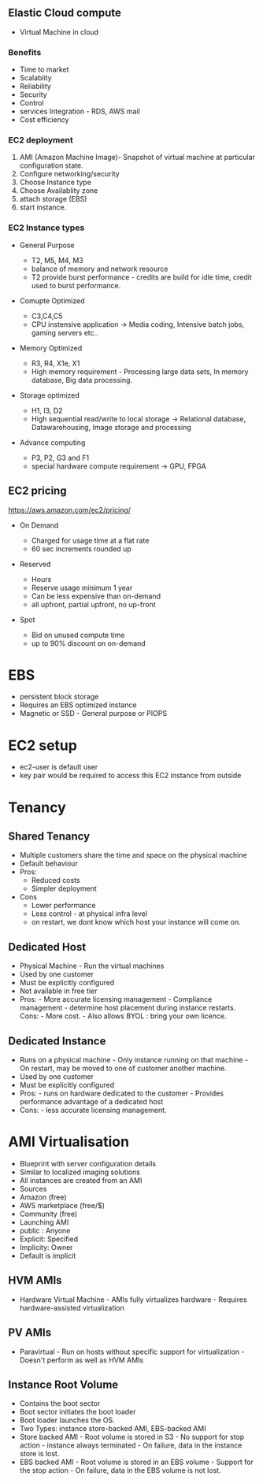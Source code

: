 ## Elastic Cloud compute

- Virtual Machine in cloud

### Benefits
 - Time to market
 - Scalablity
 - Reliability
 - Security
 - Control
 - services Integration - RDS, AWS mail
 - Cost efficiency
 
 ### EC2 deployment
 1. AMI (Amazon Machine Image)- Snapshot of virtual machine at particular configuration state.
 2. Configure networking/security
 3. Choose Instance type
 4. Choose Availablity zone
 5. attach storage (EBS)
 6. start instance.
 
 ### EC2 Instance types
 
 - General Purpose
   - T2, M5, M4, M3
   - balance of memory and network resource
   - T2 provide burst performance - credits are build for idle time, credit used to burst performance.
 
 - Comupte Optimized
   - C3,C4,C5
   - CPU instensive application -> Media coding, Intensive batch jobs, gaming servers etc..
  
 - Memory Optimized
   - R3, R4, X1e, X1
   - High memory requirement - Processing large data sets, In memory database, Big data processing.
  
 - Storage optimized
   - H1, I3, D2
   - High sequential read/write to local storage -> Relational database, Datawarehousing, Image storage and processing
  
 - Advance computing
   - P3, P2, G3 and F1
   - special hardware compute requirement -> GPU, FPGA
  
## EC2 pricing

https://aws.amazon.com/ec2/pricing/

- On Demand
  - Charged for usage time at a flat rate
  - 60 sec increments rounded up

- Reserved
  - Hours 
  - Reserve usage minimum 1 year
  - Can be less expensive than on-demand
  - all upfront, partial upfront, no up-front
  
- Spot
  - Bid on unused compute time
  - up to 90% discount on on-demand
  
# EBS 
 - persistent block storage
 - Requires an EBS optimized instance
 - Magnetic or SSD - General purpose or PIOPS
 
# EC2 setup
- ec2-user is default user
- key pair would be required to access this EC2 instance from outside

# Tenancy
 ## Shared Tenancy
  - Multiple customers share the time and space on the physical machine
  - Default behaviour
  - Pros:
    - Reduced costs
    - Simpler deployment
  - Cons
    - Lower performance
    - Less control - at physical infra level
    - on restart, we dont know which host your instance will come on.
  ## Dedicated Host
   - Physical Machine - Run the virtual machines
   - Used by one customer
   - Must be explicitly configured
   - Not available in free tier
   - Pros:
    - More accurate licensing management
    - Compliance management
    - determine host placement during instance restarts.
   Cons:
    - More cost.
    - Also allows BYOL : bring your own licence.
    
 ## Dedicated Instance 
   - Runs on a physical machine
    - Only instance running on that machine
    - On restart, may be moved to one of customer another machine.
   - Used by one customer
   - Must be explicitly configured
   - Pros:
    - runs on hardware dedicated to the customer
    - Provides performance advantage of a dedicated host
   - Cons:
    - less accurate licensing management.
   
 # AMI Virtualisation
  - Blueprint with server configuration details
  - Similar to localized imaging solutions
  - All instances are created from an AMI
  - Sources
   - Amazon (free)
   - AWS marketplace (free/$)
   - Community (free)
  - Launching AMI
   - public : Anyone
   - Explicit: Specified
   - Implicity: Owner
   - Default is implicit
   
   ## HVM AMIs
   - Hardware Virtual Machine
    - AMIs fully virtualizes hardware
    - Requires hardware-assisted virtualization
    
   ## PV AMIs
   - Paravirtual
    - Run on hosts without specific support for virtualization
    - Doesn't perform as well as HVM AMIs
    
   ## Instance Root Volume
   
   - Contains the boot sector
   - Boot sector initiates the boot loader
   - Boot loader launches the OS.
   - Two Types: instance store-backed AMI, EBS-backed AMI
   - Store backed AMI 
    - Root volume is stored in S3
    - No support for stop action - instance always terminated
    - On failure, data in the instance store is lost.
   - EBS backed AMI
    - Root volume is stored in an EBS volume
    - Support for the stop action
    - On failure, data in the EBS volume is not lost.
    
 
